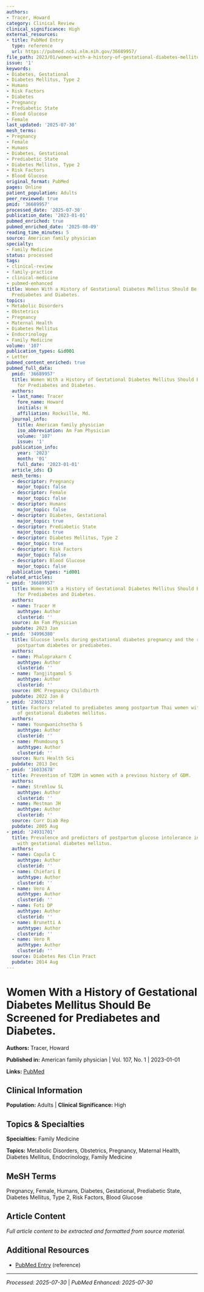 ```yaml
---
authors:
- Tracer, Howard
category: Clinical Review
clinical_significance: High
external_resources:
- title: PubMed Entry
  type: reference
  url: https://pubmed.ncbi.nlm.nih.gov/36689957/
file_path: 2023/01/women-with-a-history-of-gestational-diabetes-mellitus-should.md
issue: '1'
keywords:
- Diabetes, Gestational
- Diabetes Mellitus, Type 2
- Humans
- Risk Factors
- Diabetes
- Pregnancy
- Prediabetic State
- Blood Glucose
- Female
last_updated: '2025-07-30'
mesh_terms:
- Pregnancy
- Female
- Humans
- Diabetes, Gestational
- Prediabetic State
- Diabetes Mellitus, Type 2
- Risk Factors
- Blood Glucose
original_format: PubMed
pages: Online
patient_population: Adults
peer_reviewed: true
pmid: '36689957'
processed_date: '2025-07-30'
publication_date: '2023-01-01'
pubmed_enriched: true
pubmed_enriched_date: '2025-08-09'
reading_time_minutes: 5
source: American family physician
specialty:
- Family Medicine
status: processed
tags:
- clinical-review
- family-practice
- clinical-medicine
- pubmed-enhanced
title: Women With a History of Gestational Diabetes Mellitus Should Be Screened for
  Prediabetes and Diabetes.
topics:
- Metabolic Disorders
- Obstetrics
- Pregnancy
- Maternal Health
- Diabetes Mellitus
- Endocrinology
- Family Medicine
volume: '107'
publication_types: &id001
- Letter
pubmed_content_enriched: true
pubmed_full_data:
  pmid: '36689957'
  title: Women With a History of Gestational Diabetes Mellitus Should Be Screened
    for Prediabetes and Diabetes.
  authors:
  - last_name: Tracer
    fore_name: Howard
    initials: H
    affiliation: Rockville, Md.
  journal_info:
    title: American family physician
    iso_abbreviation: Am Fam Physician
    volume: '107'
    issue: '1'
  publication_info:
    year: '2023'
    month: '01'
    full_date: '2023-01-01'
  article_ids: {}
  mesh_terms:
  - descriptor: Pregnancy
    major_topic: false
  - descriptor: Female
    major_topic: false
  - descriptor: Humans
    major_topic: false
  - descriptor: Diabetes, Gestational
    major_topic: true
  - descriptor: Prediabetic State
    major_topic: true
  - descriptor: Diabetes Mellitus, Type 2
    major_topic: true
  - descriptor: Risk Factors
    major_topic: false
  - descriptor: Blood Glucose
    major_topic: false
  publication_types: *id001
related_articles:
- pmid: '36689957'
  title: Women With a History of Gestational Diabetes Mellitus Should Be Screened
    for Prediabetes and Diabetes.
  authors:
  - name: Tracer H
    authtype: Author
    clusterid: ''
  source: Am Fam Physician
  pubdate: 2023 Jan
- pmid: '34996380'
  title: Glucose levels during gestational diabetes pregnancy and the risk of developing
    postpartum diabetes or prediabetes.
  authors:
  - name: Phaloprakarn C
    authtype: Author
    clusterid: ''
  - name: Tangjitgamol S
    authtype: Author
    clusterid: ''
  source: BMC Pregnancy Childbirth
  pubdate: 2022 Jan 8
- pmid: '23692133'
  title: Factors related to prediabetes among postpartum Thai women with a history
    of gestational diabetes mellitus.
  authors:
  - name: Youngwanichsetha S
    authtype: Author
    clusterid: ''
  - name: Phumdoung S
    authtype: Author
    clusterid: ''
  source: Nurs Health Sci
  pubdate: 2013 Dec
- pmid: '16033678'
  title: Prevention of T2DM in women with a previous history of GDM.
  authors:
  - name: Strehlow SL
    authtype: Author
    clusterid: ''
  - name: Mestman JH
    authtype: Author
    clusterid: ''
  source: Curr Diab Rep
  pubdate: 2005 Aug
- pmid: '24931701'
  title: Prevalence and predictors of postpartum glucose intolerance in Italian women
    with gestational diabetes mellitus.
  authors:
  - name: Capula C
    authtype: Author
    clusterid: ''
  - name: Chiefari E
    authtype: Author
    clusterid: ''
  - name: Vero A
    authtype: Author
    clusterid: ''
  - name: Foti DP
    authtype: Author
    clusterid: ''
  - name: Brunetti A
    authtype: Author
    clusterid: ''
  - name: Vero R
    authtype: Author
    clusterid: ''
  source: Diabetes Res Clin Pract
  pubdate: 2014 Aug
---
```


# Women With a History of Gestational Diabetes Mellitus Should Be Screened for Prediabetes and Diabetes.

**Authors:** Tracer, Howard

**Published in:** American family physician | Vol. 107, No. 1 | 2023-01-01

**Links:** [PubMed](https://pubmed.ncbi.nlm.nih.gov/36689957/)

## Clinical Information

**Population:** Adults | **Clinical Significance:** High

## Topics & Specialties

**Specialties:** Family Medicine

**Topics:** Metabolic Disorders, Obstetrics, Pregnancy, Maternal Health, Diabetes Mellitus, Endocrinology, Family Medicine

## MeSH Terms

Pregnancy, Female, Humans, Diabetes, Gestational, Prediabetic State, Diabetes Mellitus, Type 2, Risk Factors, Blood Glucose

## Article Content

*Full article content to be extracted and formatted from source material.*

## Additional Resources

- [PubMed Entry](https://pubmed.ncbi.nlm.nih.gov/36689957/) (reference)

---

*Processed: 2025-07-30* | *PubMed Enhanced: 2025-07-30*
